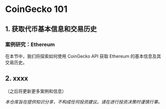 # CoinGecko 101

## 1. 获取代币基本信息和交易历史

### 案例研究：Ethereum

在本节中，我们将探索如何使用 CoinGecko API 获取 Ethereum 的基本信息及其交易历史。

## 2. xxxx

（之后将更新更多案例和信息）

_本仓库旨在提供知识分享，不构成任何投资建议。请在进行投资决策时谨慎行事。_
